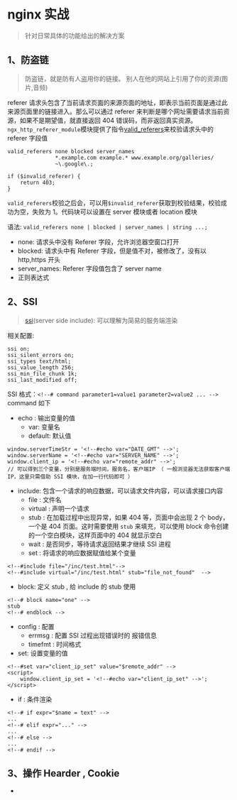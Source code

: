 # nginx 实战

> 针对日常具体的功能给出的解决方案

## 1、防盗链

> 防盗链，就是防有人盗用你的链接。 别人在他的网站上引用了你的资源(图片,音频)

referer 请求头包含了当前请求页面的来源页面的地址，即表示当前页面是通过此来源页面里的链接进入。那么可以通过 referer 来判断是哪个网址需要请求当前资源，如果不是期望值，就直接返回 404 错误码，而非返回真实资源。`ngx_http_referer_module`模块提供了指令[valid_referers](http://nginx.org/en/docs/http/ngx_http_referer_module.html#valid_referers)来校验请求头中的 referer 字段值

```
valid_referers none blocked server_names
               *.example.com example.* www.example.org/galleries/
               ~\.google\.;

if ($invalid_referer) {
    return 403;
}
```

`valid_referers`校验之后会，可以用`$invalid_referer`获取到校验结果，校验成功为空，失败为 1。代码块可以设置在 server 模块或者 location 模块

语法: `valid_referers none | blocked | server_names | string ...;`

- none: 请求头中没有 Referer 字段，允许浏览器空窗口打开
- blocked: 请求头中有 Referer 字段，但是值不对，被修改了，没有以 http,https 开头
- server_names: Referer 字段值包含了 server name
- 正则表达式

## 2、SSI

> [ssi](http://nginx.org/en/docs/http/ngx_http_ssi_module.html)(server side include): 可以理解为简易的服务端渲染

相关配置:

```
ssi on;
ssi_silent_errors on;
ssi_types text/html;
ssi_value_length 256;
ssi_min_file_chunk 1k;
ssi_last_modified off;
```

SSI 格式：`<!--# command parameter1=value1 parameter2=value2 ... -->` command 如下

- echo : 输出变量的值
  - var: 变量名
  - default: 默认值

```
window.serverTimeStr = '<!--#echo var="DATE_GMT" -->';
window.serverName = '<!--#echo var="SERVER_NAME" -->';
window.client_ip = '<!--#echo var="remote_addr" -->';
// 可以得到三个变量，分别是服务端时间，服务名，客户端IP （ 一般浏览器无法获取客户端IP，这里只需借助 SSI 模块，在加一行代码即可 ）
```

- include: 包含一个请求的响应数据，可以请求文件内容，可以请求接口内容
  - file : 文件名
  - virtual : 声明一个请求
  - stub : 在加载过程中出现异常，如果 404 等，页面中会出现 2 个 body，一个是 404 页面。这时需要使用 `stub` 来填充，可以使用 block 命令创建的一个空白模块，这样页面中的 404 就显示空白
  - wait : 是否同步，等待请求返回结果才继续 SSI 进程
  - set : 将请求的响应数据赋值给某个变量

```
<!--#include file="/inc/test.html"-->
<!--#include virtual="/inc/test.html" stub="file_not_found"  -->
```

- block: 定义 stub , 给 include 的 stub 使用

```
<!--# block name="one" -->
stub
<!--# endblock -->
```

- config : 配置
  - errmsg : 配置 SSI 过程出现错误时的 报错信息
  - timefmt : 时间格式
- set: 设置变量的值

```
<!--#set var="client_ip_set" value="$remote_addr" -->
<script>
    window.client_ip_set = '<!--#echo var="client_ip_set" -->';
</script>
```

- if : 条件渲染

```
<!--# if expr="$name = text" -->
...
<!--# elif expr="..." -->
...
<!--# else -->
...
<!--# endif -->
```

## 3、操作 Hearder , Cookie

-
